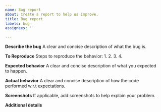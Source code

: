 ```yaml
---
name: Bug report
about: Create a report to help us improve.
title: Bug report
labels: bug
assignees: ''

---
```


**Describe the bug**
A clear and concise description of what the bug is.

**To Reproduce**
Steps to reproduce the behavior:
1. 
2. 
3. 
4. 

**Expected behavior**
A clear and concise description of what you expected to happen.

**Actual behavior**
A clear and concise description of how the code performed w.r.t expectations.

**Screenshots**
If applicable, add screenshots to help explain your problem.

**Additional details**

